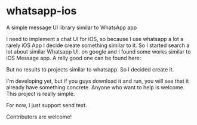 # whatsapp-ios
A simple message UI library similar to WhatsApp app

I need to implement a chat UI for iOS, so because I use whatsapp a lot a rarely iOS App
I decide create something similar to it. So I started search a lot about similar Whatsapp UI. 
on google and I found some works similar to iOS Message app. A relly good one can be found here:

But no results to projects similar to whatsapp. So I decided create it.

I'm developing yet, but if you guys download it and run, you will see that it already 
have something concrete. Anyone who want to help is welcome. This project is really simple.

For now, I just support send text.

Contributors are welcome!

